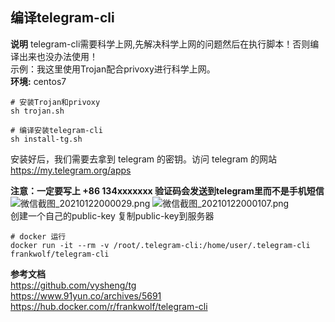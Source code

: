 ## 编译telegram-cli

**说明** telegram-cli需要科学上网,先解决科学上网的问题然后在执行脚本！否则编译出来也没办法使用！  
示例：我这里使用Trojan配合privoxy进行科学上网。  
**环境:** centos7
```
# 安装Trojan和privoxy
sh trojan.sh
```
```
# 编译安装telegram-cli
sh install-tg.sh
```
安装好后，我们需要去拿到 telegram 的密钥。访问 telegram 的网站  
https://my.telegram.org/apps

**注意：一定要写上 +86 134xxxxxxx  验证码会发送到telegram里而不是手机短信**  
![微信截图_20210122000029.png](https://i.loli.net/2021/01/22/ZamMSc6JilAW7eP.png)
![微信截图_20210122000107.png](https://i.loli.net/2021/01/22/q5IcfNUZXgOsne2.png)  
创建一个自己的public-key
复制public-key到服务器

```
# docker 运行
docker run -it --rm -v /root/.telegram-cli:/home/user/.telegram-cli frankwolf/telegram-cli
```

**参考文档**  
https://github.com/vysheng/tg  
https://www.91yun.co/archives/5691  
https://hub.docker.com/r/frankwolf/telegram-cli  